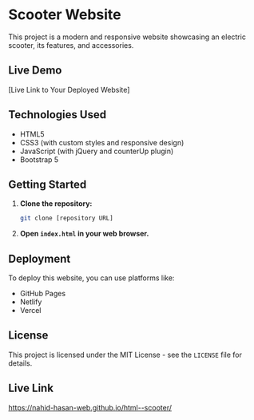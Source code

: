 # Scooter Website

This project is a modern and responsive website showcasing an electric scooter, its features, and accessories.

## Live Demo

[Live Link to Your Deployed Website]

## Technologies Used

* HTML5
* CSS3 (with custom styles and responsive design)
* JavaScript (with jQuery and counterUp plugin)
* Bootstrap 5


## Getting Started

1.  **Clone the repository:**

    ```bash
    git clone [repository URL]
    ```

2.  **Open `index.html` in your web browser.**

## Deployment

To deploy this website, you can use platforms like:

* GitHub Pages
* Netlify
* Vercel

## License

This project is licensed under the MIT License - see the `LICENSE` file for details.

## Live Link
https://nahid-hasan-web.github.io/html--scooter/
